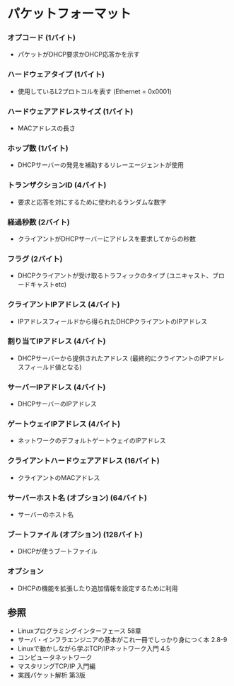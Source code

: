 # パケットフォーマット
### オプコード (1バイト)
- パケットがDHCP要求かDHCP応答かを示す

### ハードウェアタイプ (1バイト)
- 使用しているL2プロトコルを表す (Ethernet = 0x0001)

### ハードウェアアドレスサイズ (1バイト)
- MACアドレスの長さ

### ホップ数 (1バイト)
- DHCPサーバーの発見を補助するリレーエージェントが使用

### トランザクションID (4バイト)
- 要求と応答を対にするために使われるランダムな数字

### 経過秒数 (2バイト)
- クライアントがDHCPサーバーにアドレスを要求してからの秒数

### フラグ (2バイト)
- DHCPクライアントが受け取るトラフィックのタイプ (ユニキャスト、ブロードキャストetc)

### クライアントIPアドレス (4バイト)
- IPアドレスフィールドから得られたDHCPクライアントのIPアドレス

### 割り当てIPアドレス (4バイト)
- DHCPサーバーから提供されたアドレス (最終的にクライアントのIPアドレスフィールド値となる)

### サーバーIPアドレス (4バイト)
- DHCPサーバーのIPアドレス

###  ゲートウェイIPアドレス (4バイト)
- ネットワークのデフォルトゲートウェイのIPアドレス

### クライアントハードウェアアドレス (16バイト)
- クライアントのMACアドレス

### サーバーホスト名 (オプション) (64バイト)
- サーバーのホスト名

### ブートファイル (オプション) (128バイト)
- DHCPが使うブートファイル

### オプション
- DHCPの機能を拡張したり追加情報を設定するために利用

## 参照
- Linuxプログラミングインターフェース 58章
- サーバ・インフラエンジニアの基本がこれ一冊でしっかり身につく本 2.8-9
- Linuxで動かしながら学ぶTCP/IPネットワーク入門 4.5
- コンピュータネットワーク
- マスタリングTCP/IP 入門編
- 実践パケット解析 第3版
